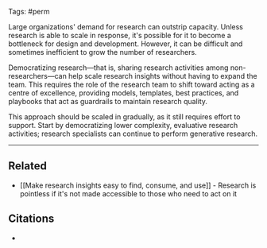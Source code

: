 Tags: #perm 

Large organizations' demand for research can outstrip capacity. Unless research is able to scale in response, it's possible for it to become a bottleneck for design and development. However, it can be difficult and sometimes inefficient to grow the number of researchers.

Democratizing research—that is, sharing research activities among non-researchers—can help scale research insights without having to expand the team. This requires the role of the research team to shift toward acting as a centre of excellence, providing models, templates, best practices, and playbooks that act as guardrails to maintain research quality. 

This approach should be scaled in gradually, as it still requires effort to support. Start by democratizing lower complexity, evaluative research activities; research specialists can continue to perform generative research.

---
## Related
- [[Make research insights easy to find, consume, and use]] - Research is pointless if it's not made accessible to those who need to act on it

## Citations
- 